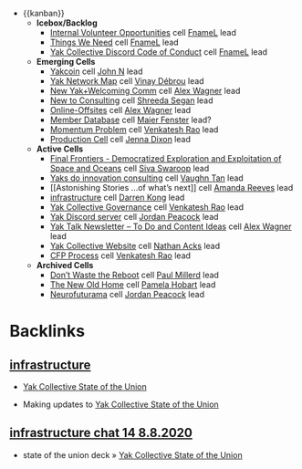 - {{kanban}}
    - **Icebox/Backlog**
        - [Internal Volunteer Opportunities](<Internal Volunteer Opportunities.md>) cell
[FnameL](<FnameL.md>) lead
        - [Things We Need](<Things We Need.md>) cell
[FnameL](<FnameL.md>) lead
        - [Yak Collective Discord Code of Conduct](<Yak Collective Discord Code of Conduct.md>) cell
[FnameL](<FnameL.md>) lead
    - **Emerging Cells**
        - [Yakcoin](<Yakcoin.md>) cell
[John N](<John N.md>) lead
        - [Yak Network Map](<Yak Network Map.md>) cell
[Vinay Débrou](<Vinay Débrou.md>) lead
        - [New Yak+Welcoming Comm](<New Yak+Welcoming Comm.md>) cell
[Alex Wagner](<Alex Wagner.md>) lead
        - [New to Consulting](<New to Consulting.md>) cell
[Shreeda Segan](<Shreeda Segan.md>) lead
        - [Online-Offsites](<Online-Offsites.md>) cell
[Alex Wagner](<Alex Wagner.md>) lead
        - [Member Database](<Member Database.md>)  cell
[Maier Fenster](<Maier Fenster.md>) lead? 
        - [Momentum Problem](<Momentum Problem.md>) cell
[Venkatesh Rao](<Venkatesh Rao.md>) lead
        - [Production Cell](<Production Cell.md>) cell
[Jenna Dixon](<Jenna Dixon.md>) lead
    - **Active Cells**
        - [Final Frontiers - Democratized Exploration and Exploitation of Space and Oceans](<Final Frontiers - Democratized Exploration and Exploitation of Space and Oceans.md>) cell
[Siva Swaroop](<Siva Swaroop.md>) lead
        - [Yaks do innovation consulting](<Yaks do innovation consulting.md>) cell
[Vaughn Tan](<Vaughn Tan.md>) lead
        - [[Astonishing Stories
...of what’s next]] cell
[Amanda Reeves](<Amanda Reeves.md>) lead
        - [infrastructure](<infrastructure.md>) cell 
[Darren Kong](<Darren Kong.md>) lead
        - [Yak Collective Governance](<Yak Collective Governance.md>) cell
[Venkatesh Rao](<Venkatesh Rao.md>) lead
        - [Yak Discord server](<Yak Discord server.md>) cell
[Jordan Peacock](<Jordan Peacock.md>)  lead
        - [Yak Talk Newsletter – To Do and Content Ideas](<Yak Talk Newsletter – To Do and Content Ideas.md>) cell
[Alex Wagner](<Alex Wagner.md>) lead
        - [Yak Collective Website](<Yak Collective Website.md>) cell
[Nathan Acks](<Nathan Acks.md>) lead
        - [CFP Process](<CFP Process.md>) cell
[Venkatesh Rao](<Venkatesh Rao.md>) lead
    - **Archived Cells**
        - [Don’t Waste the Reboot](<Don’t Waste the Reboot.md>) cell 
[Paul Millerd](<Paul Millerd.md>) lead
        - [The New Old Home](<The New Old Home.md>) cell
[Pamela Hobart](<Pamela Hobart.md>) lead
        - [Neurofuturama](<Neurofuturama.md>) cell
[Jordan Peacock](<Jordan Peacock.md>) lead

# Backlinks
## [infrastructure](<infrastructure.md>)
- [Yak Collective State of the Union](<Yak Collective State of the Union.md>)

- Making updates to [Yak Collective State of the Union](<Yak Collective State of the Union.md>)

## [infrastructure chat 14 8.8.2020](<infrastructure chat 14 8.8.2020.md>)
- state of the union deck » [Yak Collective State of the Union](<Yak Collective State of the Union.md>)

